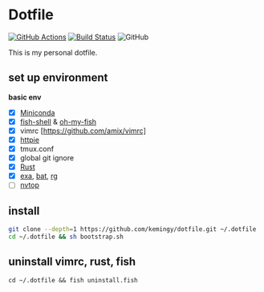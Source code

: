 # Dotfile

[![GitHub Actions](https://github.com/kemingy/dotfile/workflows/CI/badge.svg)](https://github.com/kemingy/dotfile/actions)
[![Build Status](https://travis-ci.com/kemingy/dotfile.svg?branch=master)](https://travis-ci.com/kemingy/dotfile)
![GitHub](https://img.shields.io/github/license/kemingy/dotfile)


This is my personal dotfile.

## set up environment

**basic env**

- [x] [Miniconda](https://docs.conda.io/en/latest/miniconda.html)
- [x] [fish-shell](https://fishshell.com) & [oh-my-fish](https://github.com/oh-my-fish/oh-my-fish)
- [x] vimrc [https://github.com/amix/vimrc]
- [x] [httpie](https://github.com/jakubroztocil/httpie)
- [x] tmux.conf
- [x] global git ignore
- [x] [Rust](https://www.rust-lang.org/)
- [x] [exa](https://github.com/ogham/exa), [bat](https://github.com/sharkdp/bat), [rg](https://github.com/BurntSushi/ripgrep)
- [ ] [nvtop](https://github.com/Syllo/nvtop)

## install

```sh
git clone --depth=1 https://github.com/kemingy/dotfile.git ~/.dotfile
cd ~/.dotfile && sh bootstrap.sh
```

## uninstall vimrc, rust, fish

`cd ~/.dotfile && fish uninstall.fish`
